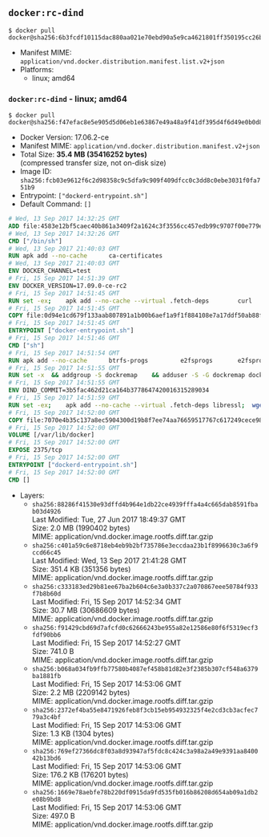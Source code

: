 ## `docker:rc-dind`

```console
$ docker pull docker@sha256:6b3fcdf10115dac880aa021e70ebd90a5e9ca4621801ff350195cc26bf2117b1
```

-	Manifest MIME: `application/vnd.docker.distribution.manifest.list.v2+json`
-	Platforms:
	-	linux; amd64

### `docker:rc-dind` - linux; amd64

```console
$ docker pull docker@sha256:f47efac8e5e905d5d06eb1e63867e49a48a9f41df395d4f6d49e0b0d8a78cb1e
```

-	Docker Version: 17.06.2-ce
-	Manifest MIME: `application/vnd.docker.distribution.manifest.v2+json`
-	Total Size: **35.4 MB (35416252 bytes)**  
	(compressed transfer size, not on-disk size)
-	Image ID: `sha256:fcb03e9612f6c2d98358c9c5dfa9c909f409dfcc0c3dd8c0ebe3031f0fa751b9`
-	Entrypoint: `["dockerd-entrypoint.sh"]`
-	Default Command: `[]`

```dockerfile
# Wed, 13 Sep 2017 14:32:25 GMT
ADD file:4583e12bf5caec40b861a3409f2a1624c3f3556cc457edb99c9707f00e779e45 in / 
# Wed, 13 Sep 2017 14:32:26 GMT
CMD ["/bin/sh"]
# Wed, 13 Sep 2017 21:40:03 GMT
RUN apk add --no-cache 		ca-certificates
# Wed, 13 Sep 2017 21:40:03 GMT
ENV DOCKER_CHANNEL=test
# Fri, 15 Sep 2017 14:51:39 GMT
ENV DOCKER_VERSION=17.09.0-ce-rc2
# Fri, 15 Sep 2017 14:51:45 GMT
RUN set -ex; 	apk add --no-cache --virtual .fetch-deps 		curl 		tar 	; 		apkArch="$(apk --print-arch)"; 	case "$apkArch" in 		x86_64) dockerArch='x86_64' ;; 		ppc64le) dockerArch='ppc64le' ;; 		s390x) dockerArch='s390x' ;; 		*) echo >&2 "error: unsupported architecture ($apkArch)"; exit 1 ;;	esac; 		if ! curl -fL -o docker.tgz "https://download.docker.com/linux/static/${DOCKER_CHANNEL}/${dockerArch}/docker-${DOCKER_VERSION}.tgz"; then 		echo >&2 "error: failed to download 'docker-${DOCKER_VERSION}' from '${DOCKER_CHANNEL}' for '${dockerArch}'"; 		exit 1; 	fi; 		tar --extract 		--file docker.tgz 		--strip-components 1 		--directory /usr/local/bin/ 	; 	rm docker.tgz; 		apk del .fetch-deps; 		dockerd -v; 	docker -v
# Fri, 15 Sep 2017 14:51:45 GMT
COPY file:0d94e1cd679f133aab807891a1b00b6aef1a9f1f884108e7a17ddf50ab88f1fb in /usr/local/bin/ 
# Fri, 15 Sep 2017 14:51:45 GMT
ENTRYPOINT ["docker-entrypoint.sh"]
# Fri, 15 Sep 2017 14:51:46 GMT
CMD ["sh"]
# Fri, 15 Sep 2017 14:51:54 GMT
RUN apk add --no-cache 		btrfs-progs 		e2fsprogs 		e2fsprogs-extra 		iptables 		xfsprogs 		xz
# Fri, 15 Sep 2017 14:51:55 GMT
RUN set -x 	&& addgroup -S dockremap 	&& adduser -S -G dockremap dockremap 	&& echo 'dockremap:165536:65536' >> /etc/subuid 	&& echo 'dockremap:165536:65536' >> /etc/subgid
# Fri, 15 Sep 2017 14:51:55 GMT
ENV DIND_COMMIT=3b5fac462d21ca164b3778647420016315289034
# Fri, 15 Sep 2017 14:51:59 GMT
RUN set -ex; 	apk add --no-cache --virtual .fetch-deps libressl; 	wget -O /usr/local/bin/dind "https://raw.githubusercontent.com/docker/docker/${DIND_COMMIT}/hack/dind"; 	chmod +x /usr/local/bin/dind; 	apk del .fetch-deps
# Fri, 15 Sep 2017 14:52:00 GMT
COPY file:7070e4b35c137a8ec5904300d19b8f7ee74aa76659517767c617249cece98a4a in /usr/local/bin/ 
# Fri, 15 Sep 2017 14:52:00 GMT
VOLUME [/var/lib/docker]
# Fri, 15 Sep 2017 14:52:00 GMT
EXPOSE 2375/tcp
# Fri, 15 Sep 2017 14:52:00 GMT
ENTRYPOINT ["dockerd-entrypoint.sh"]
# Fri, 15 Sep 2017 14:52:00 GMT
CMD []
```

-	Layers:
	-	`sha256:88286f41530e93dffd4b964e1db22ce4939fffa4a4c665dab8591fbab03d4926`  
		Last Modified: Tue, 27 Jun 2017 18:49:37 GMT  
		Size: 2.0 MB (1990402 bytes)  
		MIME: application/vnd.docker.image.rootfs.diff.tar.gzip
	-	`sha256:c401a59c6e8718eb4eb9b2bf735786e3eccdaa23b1f8996630c3a6f9ccd66c45`  
		Last Modified: Wed, 13 Sep 2017 21:41:28 GMT  
		Size: 351.4 KB (351356 bytes)  
		MIME: application/vnd.docker.image.rootfs.diff.tar.gzip
	-	`sha256:c333183ed29b81ee67ba2b604c6e3a0b337c2a070867eee50784f933f7b8b60d`  
		Last Modified: Fri, 15 Sep 2017 14:52:34 GMT  
		Size: 30.7 MB (30686609 bytes)  
		MIME: application/vnd.docker.image.rootfs.diff.tar.gzip
	-	`sha256:f91429cbd69d7afcfd0c62666243be955a82e12586e80f6f5319ecf3fdf90bb6`  
		Last Modified: Fri, 15 Sep 2017 14:52:27 GMT  
		Size: 741.0 B  
		MIME: application/vnd.docker.image.rootfs.diff.tar.gzip
	-	`sha256:b068a034fb9ffb77580b4087ef458b81d82e3f2385b307cf548a6379ba1881fb`  
		Last Modified: Fri, 15 Sep 2017 14:53:06 GMT  
		Size: 2.2 MB (2209142 bytes)  
		MIME: application/vnd.docker.image.rootfs.diff.tar.gzip
	-	`sha256:2372ef4ba55e8471926feb8f3cb15eb954932325f4e2cd3cb3acfec779a3c4bf`  
		Last Modified: Fri, 15 Sep 2017 14:53:06 GMT  
		Size: 1.3 KB (1304 bytes)  
		MIME: application/vnd.docker.image.rootfs.diff.tar.gzip
	-	`sha256:769ef27366dc8f03a8d93947af5fdc8c424c3a98a2a49e9391aa840042b13bd6`  
		Last Modified: Fri, 15 Sep 2017 14:53:06 GMT  
		Size: 176.2 KB (176201 bytes)  
		MIME: application/vnd.docker.image.rootfs.diff.tar.gzip
	-	`sha256:1669e78aebfe78b220df0915da9fd535fb016b86208d654ab09a1db2e08b9bd8`  
		Last Modified: Fri, 15 Sep 2017 14:53:06 GMT  
		Size: 497.0 B  
		MIME: application/vnd.docker.image.rootfs.diff.tar.gzip
